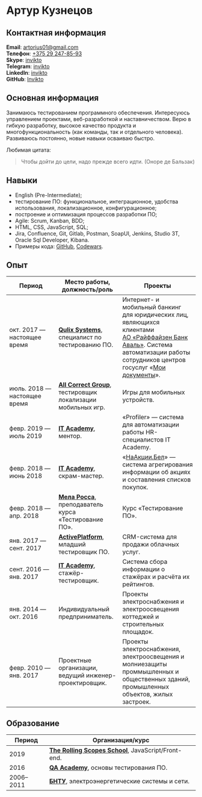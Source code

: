 # Артур Кузнецов

## Контактная информация

**Email**: [artorius01@gmail.com](mailto:artorius01@gmail.com)  
**Телефон**: [+375 29 247-85-93](tel:+375292478593)  
**Skype**: [invikto](skype:invikto)  
**Telegram**: [invikto](https://t.me/invikto)  
**LinkedIn**: [invikto](https://www.linkedin.com/in/invikto)  
**GitHub**: [Invikto](https://github.com/Invikto)

## Основная информация

Занимаюсь тестированием программного обеспечения. Интересуюсь управлением проектами, веб-разработкой и наставничеством. Верю в гибкую разработку, высокое качество продукта и многофункциональность (как команды, так и отдельного человека). Развиваюсь постоянно, новые навыки осваиваю быстро.

Любимая цитата:

> Чтобы дойти до цели, надо прежде всего идти.
> (Оноре де Бальзак)

## Навыки

* English (Pre-Intermediate);
* тестирование ПО: функциональное, интеграционное, удобства использования, локализационное, конфигурационное;
* построение и оптимизация процессов разработки ПО;
* Agile: Scrum, Kanban, BDD;
* HTML, CSS, JavaScript, SQL;
* Jira, Confluence, Git, Gitlab, Postman, SoapUI, Jenkins, Studio 3T, Oracle Sql Developer, Kibana.
* Примеры кода: [GitHub](https://github.com/Invikto?tab=repositories), [Codewars](https://www.codewars.com/users/Invikto/completed_solutions).

## Опыт

|Период|Место работы, должность/роль|Проекты|
|------|----------------------------|-------|
|окт. 2017 — настоящее время|[**Qulix Systems**](http://www.qulix.ru/), специалист по тестированию ПО.|Интернет- и мобильный банкинг для юридических лиц, являющихся клиентами [АО «Райффайзен Банк Аваль»](https://www.aval.ua/). Система автоматизации работы сотрудников центров госуслуг «[Мои документы](https://md.mos.ru/)».|
|июль. 2018 — настоящее время|[**All Correct Group**](https://www.allcorrect.ru/), тестировщик локализации мобильных игр.|Игры для мобильных устройств.|
|февр. 2019 — июль 2019|[**IT Academy**](https://www.it-academy.by/), ментор.|«Profiler» — система для автоматизации работы HR-специалистов IT Academy.|
|февр. 2018 — июнь 2018|[**IT Academy**](https://www.it-academy.by/), скрам-мастер.|«[НаАкции.Бел](http://naakcii.by/)» — система агрегирования информации об акциях и составления списков покупок.|
|февр. 2018 — апр. 2018|[**Мела Росса**](http://melarossa.by/), преподаватель курса «Тестирование ПО».|Курс «Тестирование ПО».|
|янв. 2017 — сент. 2017|[**ActivePlatform**](https://activeplatform.com/), младший тестировщик ПО.|CRM-система для продажи облачных услуг.|
|сент. 2016 — янв. 2017|[**IT Academy**](https://www.it-academy.by/), стажёр-тестировщик.|Система сбора информации о стажёрах и расчёта их рейтингов.|
|янв. 2014 — окт. 2016|Индивидуальный предприниматель.|Проекты электроснабжения и электроосвещения коттеджей и строительных площадок.|
|февр. 2010 — янв. 2017|Проектные организации, ведущий инженер-проектировщик.|Проекты электроснабжения, электроосвещения и молниезащиты проммышленных и общественных зданий, промышленных объектов, жилых застроек.|

## Образование

|Период|Организация/курс|
|------|----------------|
|2019|[**The Rolling Scopes School**](https://rs.school/js/index.html), JavaScript/Front-end.|
|2016|[**QA Academy**](https://qa-academy.by/), основы тестирования ПО.|
|2006–2011|[**БНТУ**](http://www.bntu.by/ef.html), электроэнергетические системы и сети.|
